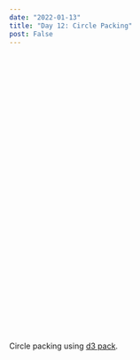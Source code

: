 ```yaml
---
date: "2022-01-13"
title: "Day 12: Circle Packing"
post: False
---
```


<script src="https://cdn.jsdelivr.net/npm/d3@7"></script>

<script>
const svgId = "killarney__svg";
const canvasId = "killarney__canvas";
const imgId = "killarney__img";
const num_circles = 1000;
const image_src = "";
const size = 600;

const get_data = (dir) => ({
    value:1,
    key:'circle-1',
    children: Array.from(
        Array(num_circles),
        (_,i)=>({
            "value":dir ? Math.min(5+num_circles-i,5+i) : 5+num_circles-i,
            "key":`circle${i}`
        })
    )
});

function circle_pack() {
    let data = get_data(true);
    const ctx = document.getElementById(canvasId).getContext("2d");
    ctx.drawImage(document.getElementById(imgId), 0, 0, size, size);
    const img = ctx.getImageData(0, 0, size, size);
    
    const root = d3.hierarchy(data);
    root.sum(d => d.value);//.sort((a, b) => dir ? a.value-b.value : b.value-a.value);
    
    d3.pack()
        .size([size*0.95, size*0.95])
        .padding(0)
        (root);
    
    const svg = d3.select(`#${svgId}`);
    const t = svg.transition().duration(1500);

    const circle_to_color = (d) => {
        const i = 4*(Math.floor(d.y)*size + Math.floor(d.x));
        if (d.depth===0) return 'none';
        return `rgb(${img.data[i]},${img.data[i+1]},${img.data[i+2]})`;
    }

    svg.selectAll("circle")
        .data(root, d=>d.data.key)
        .join(
            enter => enter.append("circle")
                .attr("cx",d=>d.x)
                .attr("cy",d=>d.y)
                .attr("transform", `translate(${size*0.025},${size*0.025})`)
                .attr("fill", circle_to_color)
                .attr("stroke", d => d.depth===0 ? "none" : "none")
                .attr("id",d=>d.data.key),
            update => update,
            exit => exit,
        )
        .call(c => c.transition(t)
            .attr("r", d => d.depth===0 ? d.r*1.03 : 2*d.r));
    
    data = get_data(false);
};
</script>

<div>
    <svg id="killarney__svg" width="600px" height="600px"></svg>
    <img id="killarney__img" src="/images/killarney.png" width="600px" height="600px" style="display: none;" onload="circle_pack()" />
    <canvas id="killarney__canvas" width="600px" height="600px" style="display: none;"></canvas>
</div>

<p class="caption">Circle packing using <a href="https://github.com/d3/d3-hierarchy#pack">d3 pack</a>.</p>
